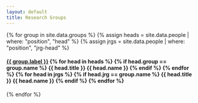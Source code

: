 ```yaml
---
layout: default
title: Research Groups
---
```


{% for group in site.data.groups %}
  {% assign heads = site.data.people | where: "position", "head" %}
  {% assign jrgs = site.data.people | where: "position", "jrg-head" %}
  <h4><a href="/groups/{{ group.name }}">{{ group.label }}</a>
  {% for head in heads %}
    {% if head.group == group.name %}
     {{ head.title }} {{ head.name }}
    {% endif %}
  {% endfor %}
  {% for head in jrgs %}
    {% if head.jrg == group.name %}
     {{ head.title }} {{ head.name }}
    {% endif %}
  {% endfor %}
  </h4>
{% endfor %}
